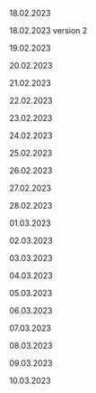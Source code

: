 18.02.2023

18.02.2023 version 2

19.02.2023

20.02.2023

21.02.2023

22.02.2023

23.02.2023

24.02.2023

25.02.2023

26.02.2023

27.02.2023

28.02.2023

01.03.2023

02.03.2023

03.03.2023

04.03.2023

05.03.2023

06.03.2023

07.03.2023

08.03.2023

09.03.2023

10.03.2023